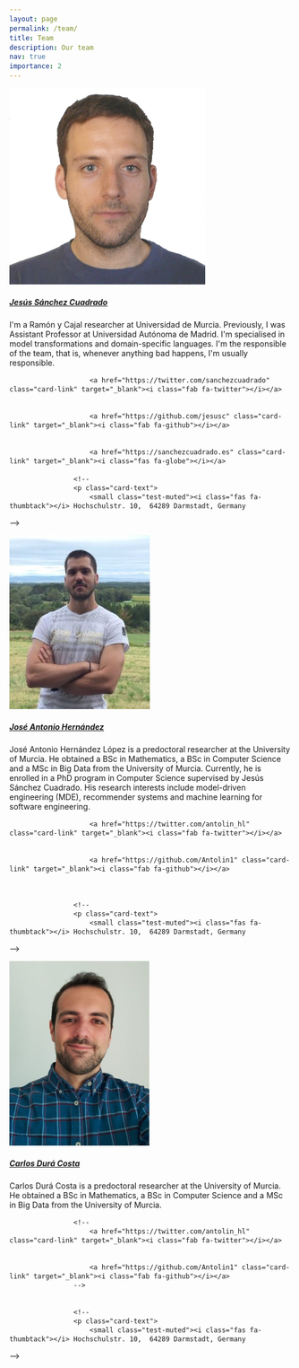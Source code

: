 ```yaml
---
layout: page
permalink: /team/
title: Team
description: Our team
nav: true
importance: 2
---
```


<!--
For now, this page is assumed to be a static description of your courses. You can convert it to a collection similar to `_projects/` so that you can have a dedicated page for each course.

Organize your courses by years, topics, or universities, however you like!
-->


<div class="card hoverable">
        <div class="row no-gutters">
            <div class="col-sm-4 col-md-3">
                <img src="/assets/img/jesus.jpg" class="img-fluid" alt="Jesús sánchez Cuadrado" />
            </div>
            <div class="team col-sm-8 col-md-9">
                <div class="card-body">
                    <a href="http://sanchezcuadrado.es">
                    <h5 class="card-title">Jesús Sánchez Cuadrado</h5>
                    </a>
                    <p class="card-text">
                        I'm a Ramón y Cajal researcher at Universidad de Murcia. Previously, I was Assistant Professor at Universidad Autónoma de Madrid. I'm specialised in model transformations and domain-specific languages. I'm the responsible of the team, that is, whenever anything bad happens, I'm usually responsible.
                    </p>
                    <a href="mailto:jesusc@um.es" class="card-link"><i class="fas fa-envelope"></i></a>
                     <a href="tel:+34 868 88 7981" class="card-link"><i class="fas fa-phone"></i></a>
                    <a href="https://orcid.org/0000-0001-9755-5616" class="card-link" target="_blank"><i class="fab fa-orcid"></i></a>
                    
                    
                        <a href="https://twitter.com/sanchezcuadrado" class="card-link" target="_blank"><i class="fab fa-twitter"></i></a>
                    
                    
                        <a href="https://github.com/jesusc" class="card-link" target="_blank"><i class="fab fa-github"></i></a>
                    
                    
                        <a href="https://sanchezcuadrado.es" class="card-link" target="_blank"><i class="fas fa-globe"></i></a>
                    
					<!--
                    <p class="card-text">
                        <small class="test-muted"><i class="fas fa-thumbtack"></i> Hochschulstr. 10,  64289 Darmstadt, Germany
</small>
                    </p>
					-->
                </div>
            </div>
        </div>
</div>

<div>
<p></p>
</div>

<div class="card hoverable">
        <div class="row no-gutters">
            <div class="col-sm-4 col-md-3">
                <img src="/assets/img/joseantonio.jpg" class="img-fluid" alt="José Antonio Hernández" />
            </div>
            <div class="team col-sm-8 col-md-9">
                <div class="card-body">
                    <a href="/members/joseantonio">
                    <h5 class="card-title">José Antonio Hernández</h5>
                    </a>
                    <p class="card-text">
                        José Antonio Hernández López is a predoctoral researcher at the University of Murcia. He obtained a BSc in Mathematics, a BSc in Computer Science and a MSc in Big Data from the University of Murcia. Currently, he is enrolled in a PhD program in Computer Science supervised by Jesús Sánchez Cuadrado. His research interests include model-driven engineering (MDE), recommender systems and machine learning for software engineering.
                    </p>
                    <a href="mailto:joseantonio.hernandez6@um.es" class="card-link"><i class="fas fa-envelope"></i></a>
                    
                
                        <a href="https://twitter.com/antolin_hl" class="card-link" target="_blank"><i class="fab fa-twitter"></i></a>
                    
                    
                        <a href="https://github.com/Antolin1" class="card-link" target="_blank"><i class="fab fa-github"></i></a>
                    
                    
                    
					<!--
                    <p class="card-text">
                        <small class="test-muted"><i class="fas fa-thumbtack"></i> Hochschulstr. 10,  64289 Darmstadt, Germany
</small>
                    </p>
					-->
                </div>
            </div>
        </div>
</div>


<div>
<p></p>
</div>

<div class="card hoverable">
        <div class="row no-gutters">
            <div class="col-sm-4 col-md-3">
                <img src="/assets/img/carlos.png" alt="Carlos Durá Costa" />
            </div>
            <div class="team col-sm-8 col-md-9">
                <div class="card-body">
                    <a href="/members/carlosdura">
                    <h5 class="card-title">Carlos Durá Costa</h5>
                    </a>
                    <p class="card-text">
                        Carlos Durá Costa is a predoctoral researcher at the University of Murcia. He obtained a BSc in Mathematics, a BSc in Computer Science and a MSc in Big Data from the University of Murcia. 
						<!--
						Currently, he is enrolled in a PhD program in Computer Science supervised by Jesús Sánchez Cuadrado. 
						-->
                    </p>
                    <a href="mailto:carlos.durac@um.es" class="card-link"><i class="fas fa-envelope"></i></a>
                    
					<!--
                        <a href="https://twitter.com/antolin_hl" class="card-link" target="_blank"><i class="fab fa-twitter"></i></a>
                    
                    
                        <a href="https://github.com/Antolin1" class="card-link" target="_blank"><i class="fab fa-github"></i></a>
					-->
                    
                    
					<!--
                    <p class="card-text">
                        <small class="test-muted"><i class="fas fa-thumbtack"></i> Hochschulstr. 10,  64289 Darmstadt, Germany
</small>
                    </p>
					-->
                </div>
            </div>
        </div>
</div>
